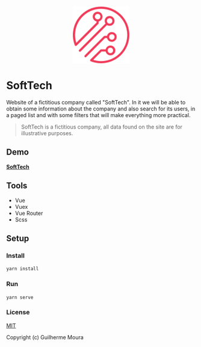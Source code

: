<p align="center">
    <img
        style="object: contain; height: 150px"
	src="https://raw.githubusercontent.com/glhrmoura/softtech/main/src/static/images/logo.png"
    />
</p>

# SoftTech

Website of a fictitious company called "SoftTech". In it we will be able to obtain some information about the company and also search for its users, in a paged list and with some filters that will make everything more practical.

> SoftTech is a fictitious company, all data found on the site are for illustrative purposes.

## Demo

[**SoftTech**](https://visionary-mochi-c3d4db.netlify.app)

## Tools

- Vue
- Vuex
- Vue Router
- Scss

## Setup

### Install

```
yarn install
```

### Run

```
yarn serve
```

### License

[MIT](https://github.com/glhrmoura/softtech/blob/main/LICENSE)

Copyright (c) Guilherme Moura
